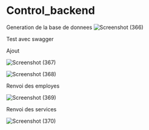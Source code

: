 # Control_backend

Generation de la base de donnees 
![Screenshot (366)](https://github.com/nada-han/Control_backend/assets/124934843/3ed006ba-824b-4ddb-a461-29df5e08f516)

Test avec swagger

Ajout

![Screenshot (367)](https://github.com/nada-han/Control_backend/assets/124934843/e4065b38-c5da-4936-8ff0-451ca1f2d04a)

![Screenshot (368)](https://github.com/nada-han/Control_backend/assets/124934843/30b8960b-ea1d-437c-923a-a53b466c55b6)

Renvoi des employes

![Screenshot (369)](https://github.com/nada-han/Control_backend/assets/124934843/5fb88eb3-0286-4aba-86c3-c014477ceb9f)

Renvoi des services

![Screenshot (370)](https://github.com/nada-han/Control_backend/assets/124934843/23fbbf1a-64ae-4953-ba99-c6895689c7f6)
